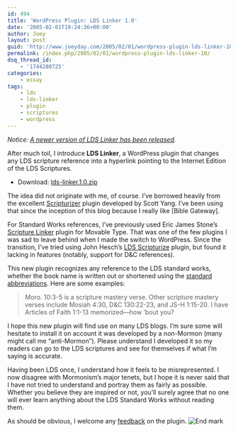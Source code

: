 ```yaml
---
id: 494
title: 'WordPress Plugin: LDS Linker 1.0'
date: '2005-02-01T19:24:36+00:00'
author: Joey
layout: post
guid: 'http://www.joeyday.com/2005/02/01/wordpress-plugin-lds-linker-10'
permalink: /index.php/2005/02/01/wordpress-plugin-lds-linker-10/
dsq_thread_id:
    - '1744280725'
categories:
    - essay
tags:
    - lds
    - lds-linker
    - plugin
    - scriptures
    - wordpress
---
```


*Notice: [A newer version of LDS Linker has been released](http://joeyday.com/to/lds-linker).*

After much toil, I introduce **LDS Linker**, a WordPress plugin that changes any LDS scripture reference into a hyperlink pointing to the Internet Edition of the LDS Scriptures.

- Download: [lds-linker.1.0.zip](http://downloads.wordpress.org/plugin/lds-linker.1.0.zip)

The idea did not originate with me, of course. I’ve borrowed heavily from the excellent [Scripturizer](http://scott.yang.id.au/category/project/scripturizer/) plugin developed by Scott Yang. I’ve been using that since the inception of this blog because I really like \[Bible Gateway\].

For Standard Works references, I’ve previously used Eric James Stone’s [Scripture Linker](http://mt-plugins.org/archives/entry/scripturelinker.php) plugin for Movable Type. That was one of the few plugins I was sad to leave behind when I made the switch to WordPress. Since the transition, I’ve tried using John Hesch’s [LDS Scripturize](http://blog.kzion.com/archives/2004/06/04/wordpress-plugin-lds-scripturize) plugin, but found it lacking in features (notably, support for D&amp;C references).

This new plugin recognizes any reference to the LDS standard works, whether the book name is written out or shortened using the [standard abbreviations](http://scriptures.lds.org/helps/abbrvtns). Here are some examples:

> Moro. 10:3-5 is a scripture mastery verse. Other scripture mastery verses include Mosiah 4:30, D&amp;C 130:22-23, and JS-H 1:15-20. I have Articles of Faith 1:1-13 memorized—how ’bout you?

I hope this new plugin will find use on many LDS blogs. I’m sure some will hesitate to install it on account it was developed by a non-Mormon (many might call me “anti-Mormon”). Please understand I developed it so my readers can go to the LDS scriptures and see for themselves if what I’m saying is accurate.

Having been LDS once, I understand how it feels to be misrepresented. I now disagree with Mormonism’s major tenets, but I hope it is never said that I have not tried to understand and portray them as fairly as possible. Whether you believe they are inspired or not, you’ll surely agree that no one will ever learn anything about the LDS Standard Works without reading them.

As should be obvious, I welcome any [feedback](/contact) on the plugin. ![End mark](http://joeyday.com/wp-content/uploads/2009/08/endmark.png "End mark")